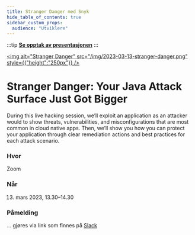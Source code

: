 ```yaml
---
title: Stranger Danger med Snyk
hide_table_of_contents: true
sidebar_custom_props:
  audience: "Utviklere"
---
```


:::tip
**[Se opptak av presentasjonen](https://navno.sharepoint.com/:v:/r/sites/security-champion/Delte%20dokumenter/2023-03-13-snyk-stranger-danger-brian-vermeer.mp4?csf=1&web=1&e=LYt9eK)**
:::

<a title="Opptak av presentasjonen" href="https://navno.sharepoint.com/:v:/r/sites/security-champion/Delte%20dokumenter/2023-03-13-snyk-stranger-danger-brian-vermeer.mp4?csf=1&web=1&e=LYt9eK"><img alt="Stranger Danger" src="/img/2023-03-13-stranger-danger.png" style={{"height":"250px"}} /></a>

# Stranger Danger: Your Java Attack Surface Just Got Bigger

During this live hacking session, we’ll exploit an application as an attacker would to show threats, vulnerabilities, and misconfigurations that are most common in cloud native apps. Then, we’ll show you how you can protect your application through clear remediation actions and best practices for each attack scenario.

### Hvor

Zoom

### Når

13. mars 2023, 13.30–14.30

### Påmelding

... gjøres via link som finnes på [Slack](https://nav-it.slack.com/archives/CN8N938K1/p1675237501068659)
